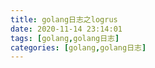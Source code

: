 ```yaml
---
title: golang日志之logrus
date: 2020-11-14 23:14:01
tags: [golang,golang日志]
categories: [golang,golang日志]
---
```

